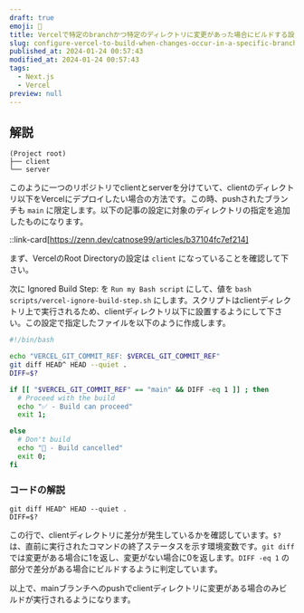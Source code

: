 ```yaml
---
draft: true
emoji: 🍮
title: Vercelで特定のbranchかつ特定のディレクトリに変更があった場合にビルドする設定
slug: configure-vercel-to-build-when-changes-occur-in-a-specific-branch-and-directory
published_at: 2024-01-24 00:57:43
modified_at: 2024-01-24 00:57:43
tags:
  - Next.js
  - Vercel
preview: null
---
```


## 解説

```tree:リポジトリのディレクトリ構成
(Project root)
├── client
└── server
```

このように一つのリポジトリでclientとserverを分けていて、clientのディレクトリ以下をVercelにデプロイしたい場合の方法です。この時、pushされたブランチも `main` に限定します。以下の記事の設定に対象のディレクトリの指定を追加したものになります。

::link-card[https://zenn.dev/catnose99/articles/b37104fc7ef214]

まず、VercelのRoot Directoryの設定は `client` になっていることを確認して下さい。

次に Ignored Build Step: を `Run my Bash script` にして、値を `bash scripts/vercel-ignore-build-step.sh` にします。スクリプトはclientディレクトリ上で実行されるため、clientディレクトリ以下に設置するようにして下さい。この設定で指定したファイルを以下のように作成します。

```bash:client/scripts/vercel-ignore-build-step.sh
#!/bin/bash

echo "VERCEL_GIT_COMMIT_REF: $VERCEL_GIT_COMMIT_REF"
git diff HEAD^ HEAD --quiet .
DIFF=$?

if [[ "$VERCEL_GIT_COMMIT_REF" == "main" && DIFF -eq 1 ]] ; then
  # Proceed with the build
  echo "✅ - Build can proceed"
  exit 1;

else
  # Don't build
  echo "🛑 - Build cancelled"
  exit 0;
fi
```

### コードの解説

```bash:Gitコマンドで差分を確認する
git diff HEAD^ HEAD --quiet .
DIFF=$?
```

この行で、clientディレクトリに差分が発生しているかを確認しています。`$?` は、直前に実行されたコマンドの終了ステータスを示す環境変数です。`git diff` では変更がある場合に1を返し、変更がない場合に0を返します。`DIFF -eq 1` の部分で差分がある場合にビルドするように判定しています。

以上で、mainブランチへのpushでclientディレクトリに変更がある場合のみビルドが実行されるようになります。
